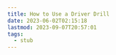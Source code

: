 ```yaml
---
title: How to Use a Driver Drill
date: 2023-06-02T02:15:18
lastmod: 2023-09-07T20:57:01
tags:
  - stub
---
```

